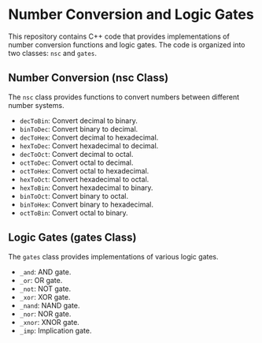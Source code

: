 # Number Conversion and Logic Gates

This repository contains C++ code that provides implementations of number conversion functions and logic gates. The code is organized into two classes: `nsc` and `gates`.

## Number Conversion (nsc Class)

The `nsc` class provides functions to convert numbers between different number systems.

- `decToBin`: Convert decimal to binary.
- `binToDec`: Convert binary to decimal.
- `decToHex`: Convert decimal to hexadecimal.
- `hexToDec`: Convert hexadecimal to decimal.
- `decToOct`: Convert decimal to octal.
- `octToDec`: Convert octal to decimal.
- `octToHex`: Convert octal to hexadecimal.
- `hexToOct`: Convert hexadecimal to octal.
- `hexToBin`: Convert hexadecimal to binary.
- `binToOct`: Convert binary to octal.
- `binToHex`: Convert binary to hexadecimal.
- `octToBin`: Convert octal to binary.

## Logic Gates (gates Class)

The `gates` class provides implementations of various logic gates.

- `_and`: AND gate.
- `_or`: OR gate.
- `_not`: NOT gate.
- `_xor`: XOR gate.
- `_nand`: NAND gate.
- `_nor`: NOR gate.
- `_xnor`: XNOR gate.
- `_imp`: Implication gate.
